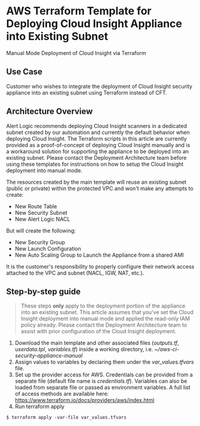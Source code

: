 AWS Terraform Template for Deploying Cloud Insight Appliance into Existing Subnet
=================================================================================
Manual Mode Deployment of Cloud Insight via Terraform

Use Case
--------
Customer who wishes to integrate the deployment of Cloud Insight security appliance into an existing subnet using Terraform instead of CFT.

Architecture Overview
---------------------
Alert Logic recommends deploying Cloud Insight scanners in a dedicated subnet created by our automation and currently the default behavior when deploying Cloud Insight. The Terraform scripts in this article are currently provided as a proof-of-concept of deploying Cloud Insight manually and is a workaround solution for supporting the appliance to be deployed into an existing subnet. Please contact the Deployment Architecture team before using these templates for instructions on how to setup the Cloud Insight deployment into manual mode.

The resources created by the main template will reuse an existing subnet (public or private) within the protected VPC and won't make any attempts to create:

  * New Route Table
  * New Security Subnet
  * New Alert Logic NACL

But will create the following:

  * New Security Group
  * New Launch Configuration
  * New Auto Scaling Group to Launch the Appliance from a shared AMI

It is the customer's responsibility to properly configure their network access attached to the VPC and subnet (NACL, IGW, NAT, etc.).

Step-by-step guide
------------------
> These steps **only** apply to the deployment portion of the appliance into an existing subnet. This article assumes that you've set the Cloud Insight deployment into manual mode and applied the read-only IAM policy already. Please contact the Deployment Architecture team to assist with prior configuration of the Cloud Insight deployment.

1. Download the main template and other associated files (*outputs.tf*, *userdata.tpl*, *variables.tf*) inside a working directory, i.e. *~/aws-ci-security-appliance-manual*
2. Assign values to variables by declaring them under the *var_values.tfvars* file.
3. Set up the provider access for AWS. Credentials can be provided from a separate file (default file name is *credentials.tf*). Variables can also be loaded from separate file or passed as environment variables. A full list of access methods are available here: https://www.terraform.io/docs/providers/aws/index.html
4. Run terraform apply
```
$ terraform apply -var-file var_values.tfvars
```
